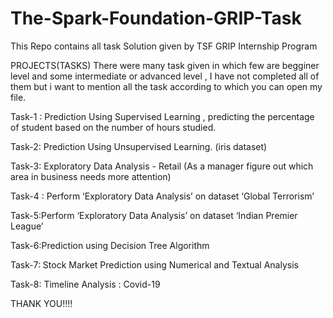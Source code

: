 # The-Spark-Foundation-GRIP-Task
This Repo contains all task Solution given by TSF GRIP Internship Program

PROJECTS(TASKS)
There were many task given in which few are begginer level and some intermediate or advanced level , I have not completed all of them but i want to mention all the task according to which you can open my file.

Task-1 : Prediction Using Supervised Learning , predicting the percentage of student based on the number of hours studied.

Task-2: Prediction Using Unsupervised Learning. (iris dataset)

Task-3: Exploratory Data Analysis - Retail (As a manager figure out which area in business needs more attention)

Task-4 : Perform ‘Exploratory Data Analysis’ on dataset ‘Global Terrorism’

Task-5:Perform ‘Exploratory Data Analysis’ on dataset ‘Indian Premier League’

Task-6:Prediction using Decision Tree Algorithm

Task-7: Stock Market Prediction using Numerical and Textual Analysis

Task-8: Timeline Analysis : Covid-19

THANK YOU!!!!
